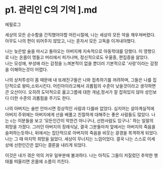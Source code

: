 # p1. 관리인 C의 기억 ].md

에필로그

세상의 모든 순수함을 간직했어야할 어린시절에, 나는 세상의 모든 악을 깨우쳐버렸다. 
아무도 나의 편이 되어주지 않았고, 나는 혼자서 모든 고독을 이겨내야했다.


나는 늦은밤 술을 마시고 돌아오는 아버지께  지속적으로  아동학대를 당했다. 
이 영향으로 나는 온몸이 멍들고 머리에서 피가나며, 정신적으로도 우울증, 편집증을 앓았다.  
나는 모성애, 부성애 라는 감정을 느껴본적이 없을 뿐더러 기본적으로 '사랑'이라는 감정을 이해하는것이 어렵다.

나의 상처투성이 몸 때문에 내 또래친구들은 나와 접촉하기를 꺼려하며, 그들은 나를 집단적으로 왕따,소외시킨다. 
어린아이라고해서 괴롭힘의 수준이 낮을것이라고 생각하면  큰 오산이다. 
오히려 도덕적으로 옳고그름에 대한 개념,정서가 잘 잡혀있지 않아 성인보다 더한 수준의 괴롭힘을 주기도 한다. 

나의 아버지는 술만 안마시면 정상적인 사람과 다를바 없었다. 
심지어는 살아계실적에 아버지 주위에는 아버지에게 선을 베풀고 친절하게 대해주는 좋은 사람들도 많았다. 
나는 c는 이분들을 보고 '모든인간이 악한건 아니구나, 선한사람도 있구나.' 하는 일말의 희망을 가졌다. 
그러던 아버지의 장례식날, 결국 그분들마저  앞에서는 아버지의 죽음을 슬퍼하는듯하나, 뒤에서는 집단적으로 아버지의 죽음을 비웃는 광경을 목격하게 되었다. 나는 그 때 마지막 희망을 잃었다. 세상이 무너지는 느낌이었다. 
결국 나는 스스로 이세상에 선한인간은 없다는 결론을 내리게 되었다.

이것은 내가 겪은 악의 겨우 일부분에 불과하다. 나는 아직도 그들이 저질렀던 추악한 행태를 떠올리면 온몸에 소름이 끼친다.
